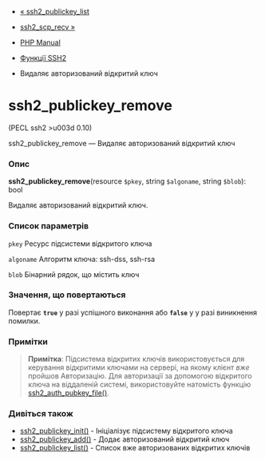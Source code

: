 - [« ssh2_publickey_list](function.ssh2-publickey-list.md)
- [ssh2_scp_recv »](function.ssh2-scp-recv.md)

- [PHP Manual](index.md)
- [Функції SSH2](ref.ssh2.md)
- Видаляє авторизований відкритий ключ

# ssh2_publickey_remove

(PECL ssh2 \>u003d 0.10)

ssh2_publickey_remove — Видаляє авторизований відкритий ключ

### Опис

**ssh2_publickey_remove**(resource `$pkey`, string `$algoname`, string
`$blob`): bool

Видаляє авторизований відкритий ключ.

### Список параметрів

`pkey`
Ресурс підсистеми відкритого ключа

`algoname`
Алгоритм ключа: ssh-dss, ssh-rsa

`blob`
Бінарний рядок, що містить ключ

### Значення, що повертаються

Повертає **`true`** у разі успішного виконання або **`false`** у
у разі виникнення помилки.

### Примітки

> **Примітка**: Підсистема відкритих ключів використовується для керування
> відкритими ключами на сервері, на якому клієнт *вже* пройшов
> Авторизацію. Для авторизації за допомогою відкритого ключа на віддаленій
> системі, використовуйте натомість функцію
> [ssh2_auth_pubkey_file()](function.ssh2-auth-pubkey-file.md).

### Дивіться також

- [ssh2_publickey_init()](function.ssh2-publickey-init.md) -
Ініціалізує підсистему відкритого ключа
- [ssh2_publickey_add()](function.ssh2-publickey-add.md) - Додає
авторизований відкритий ключ
- [ssh2_publickey_list()](function.ssh2-publickey-list.md) - Список
вже авторизованих відкритих ключів
